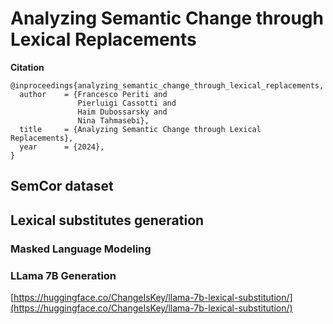 # Analyzing Semantic Change through Lexical Replacements

<b> Citation </b>

```
@inproceedings{analyzing_semantic_change_through_lexical_replacements,
  author    = {Francesco Periti and
               Pierluigi Cassotti and
               Haim Dubossarsky and
               Nina Tahmasebi},
  title     = {Analyzing Semantic Change through Lexical Replacements},
  year      = {2024},
}
```

## SemCor dataset

## Lexical substitutes generation
### Masked Language Modeling

### LLama 7B Generation
[https://huggingface.co/ChangeIsKey/llama-7b-lexical-substitution/](https://huggingface.co/ChangeIsKey/llama-7b-lexical-substitution/)
